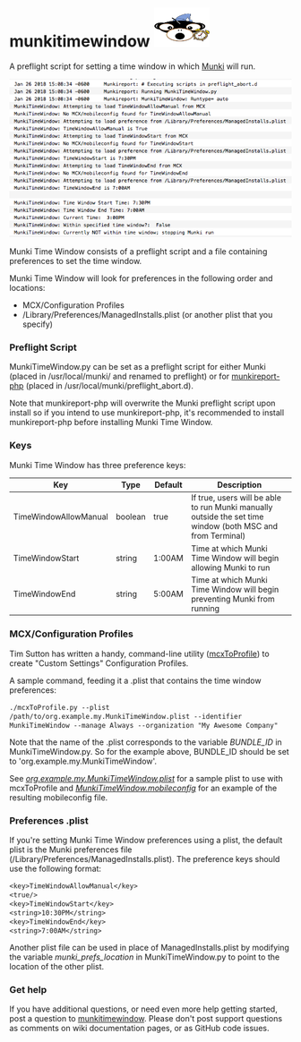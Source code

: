 # munkitimewindow <img src="https://github.com/DCoobs/munkitimewindow/blob/master/icon.png" width="100" height="70" />
A preflight script for setting a time window in which [Munki](https://github.com/munki/munki) will run.  

![](https://github.com/DCoobs/munkitimewindow/blob/master/munkitimewindowscreen.png)

Munki Time Window consists of a preflight script and a file containing preferences to set the time window.

Munki Time Window will look for preferences in the following order and locations:  
- MCX/Configuration Profiles  
- /Library/Preferences/ManagedInstalls.plist (or another plist that you specify)   

### Preflight Script
MunkiTimeWindow.py can be set as a preflight script for either Munki (placed in /usr/local/munki/ and renamed to preflight) or for [munkireport-php](https://github.com/munkireport/munkireport-php) (placed in /usr/local/munki/preflight_abort.d).

Note that munkireport-php will overwrite the Munki preflight script upon install so if you intend to use munkireport-php, it's recommended to install munkireport-php before installing Munki Time Window.

### Keys
Munki Time Window has three preference keys:

| Key | Type | Default | Description |
| --- | -------- | ------- | ----------- |
| TimeWindowAllowManual | boolean | true | If true, users will be able to run Munki manually outside the set time window (both MSC and from Terminal) |
| TimeWindowStart | string | 1:00AM | Time at which Munki Time Window will begin allowing Munki to run |
| TimeWindowEnd | string | 5:00AM | Time at which Munki Time Window will begin preventing Munki from running |

### MCX/Configuration Profiles
Tim Sutton has written a handy, command-line utility ([mcxToProfile](https://github.com/timsutton/mcxToProfile)) to create "Custom Settings" Configuration Profiles.

A sample command, feeding it a .plist that contains the time window preferences:
```
./mcxToProfile.py --plist /path/to/org.example.my.MunkiTimeWindow.plist --identifier MunkiTimeWindow --manage Always --organization "My Awesome Company"
```
Note that the name of the .plist corresponds to the variable *BUNDLE_ID* in MunkiTimeWindow.py. So for the example above, BUNDLE_ID should be set to 'org.example.my.MunkiTimeWindow'.

See *[org.example.my.MunkiTimeWindow.plist](https://github.com/DCoobs/munkitimewindow/blob/master/org.example.my.MunkiTimeWindow.plist)* for a sample plist to use with mcxToProfile and *[MunkiTimeWindow.mobileconfig](https://github.com/DCoobs/munkitimewindow/blob/master/MunkiTimeWindow.mobileconfig)* for an example of the resulting mobileconfig file.  

### Preferences .plist
If you're setting Munki Time Window preferences using a plist, the default plist is the Munki preferences file (/Library/Preferences/ManagedInstalls.plist). The preference keys should use the following format:
```
<key>TimeWindowAllowManual</key>
<true/>
<key>TimeWindowStart</key>
<string>10:30PM</string>
<key>TimeWindowEnd</key>
<string>7:00AM</string>
```
  
Another plist file can be used in place of ManagedInstalls.plist by modifying the variable *munki_prefs_location* in MunkiTimeWindow.py to point to the location of the other plist.

### Get help
If you have additional questions, or need even more help getting started, post a question to [munkitimewindow](https://groups.google.com/group/munkitimewindow). Please don't post support questions as comments on wiki documentation pages, or as GitHub code issues.
